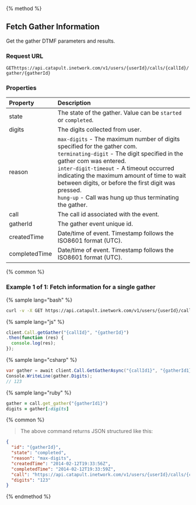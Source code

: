 {% method %}

## Fetch Gather Information
Get the gather DTMF parameters and results.

### Request URL

<code class="get">GET</code>`https://api.catapult.inetwork.com/v1/users/{userId}/calls/{callId}/gather/{gatherId}`

### Properties
| Property      | Description                                                                                                                                                                                                                                                                                                                                                              |
|:--------------|:-------------------------------------------------------------------------------------------------------------------------------------------------------------------------------------------------------------------------------------------------------------------------------------------------------------------------------------------------------------------------|
| state         | The state of the gather. Value can be `started` or `completed`.                                                                                                                                                                                                                                                                                                                             |
| digits        | The digits collected from user.                                                                                                                                                                                                                                                                                                                                          |
| reason        | `max-digits` - The maximum number of digits specified for the gather com.<br> `terminating-digit` - The digit specified in the gather com was entered.<br> `inter-digit-timeout` - A timeout occurred indicating the maximum amount of time to wait between digits, or before the first digit was pressed.<br> `hung-up` - Call was hung up thus terminating the gather. |
| call          | The call id associated with the event.                                                                                                                                                                                                                                                                                                                                   |
| gatherId      | The gather event unique id.                                                                                                                                                                                                                                                                                                                                              |
| createdTime   | Date/time of event. Timestamp follows the ISO8601 format (UTC).                                                                                                                                                                                                                                                                                                          |
| completedTime | Date/time of event. Timestamp follows the ISO8601 format (UTC).                                                                                                                                                                                                                                                                                                          |

{% common %}

### Example 1 of 1: Fetch information for a single gather

{% sample lang="bash" %}

```bash
curl -v -X GET https://api.catapult.inetwork.com/v1/users/{userId}/calls/{callId}/gather/{gatherId} -u {token}:{secret} -H "Content-type: application/json"
```

{% sample lang="js" %}

```js
client.Call.getGather("{callId}", "{gatherId}")
.then(function (res) {
  console.log(res);
});
```

{% sample lang="csharp" %}

```csharp
var gather = await client.Call.GetGatherAsync("{callId1}", "{gatherId1}");
Console.WriteLine(gather.Digits);
// 123
```

{% sample lang="ruby" %}

```ruby
gather = call.get_gather("{gatherId1}")
digits = gather[:digits]
```

{% common %}

> The above command returns JSON structured like this:

```json
{
  "id": "{gatherId}",
  "state": "completed",
  "reason": "max-digits",
  "createdTime": "2014-02-12T19:33:56Z",
  "completedTime": "2014-02-12T19:33:59Z",
  "call": "https://api.catapult.inetwork.com/v1/users/{userId}/calls/{callId}",
  "digits": "123"
}
```
{% endmethod %}
